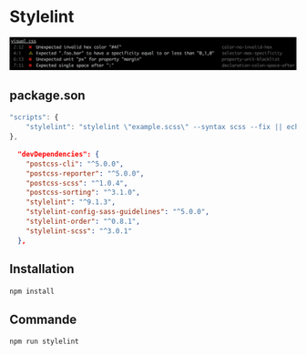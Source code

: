 # Stylelint

![](https://raw.githubusercontent.com/stylelint/stylelint/master/example.png)



**package.son**
---------------

```js
"scripts": {
    "stylelint": "stylelint \"example.scss\" --syntax scss --fix || echo \"=== lint failed ===\""
},
```

```json
  "devDependencies": {
    "postcss-cli": "^5.0.0",
    "postcss-reporter": "^5.0.0",
    "postcss-scss": "^1.0.4",
    "postcss-sorting": "^3.1.0",
    "stylelint": "^9.1.3",
    "stylelint-config-sass-guidelines": "^5.0.0",
    "stylelint-order": "^0.8.1",
    "stylelint-scss": "^3.0.1"
  },
```



Installation
------------

```javascript
npm install
```



Commande
--------

```
npm run stylelint
```

